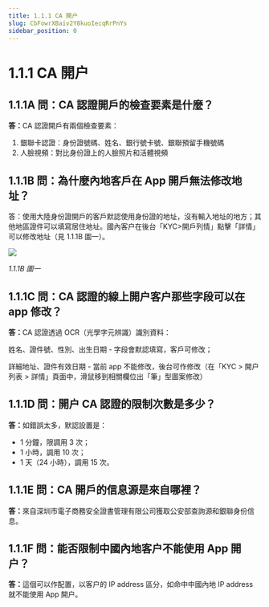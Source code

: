 ```yaml
---
title: 1.1.1 CA 開户
slug: CbFowrXBaiv2Y8kuoIecqRrPnYs
sidebar_position: 0
---
```



# 1.1.1 CA 開户

## 1.1.1A 問：CA 認證開戶的檢查要素是什麼？

<b>答：</b>CA 認證開戶有兩個檢查要素：

1. 銀聯卡認證：身份證號碼、姓名、銀行號卡號、銀聯預留手機號碼
2. 人臉視頻：對比身份證上的人臉照片和活體視頻

## 1.1.1B 問：為什麼內地客戶在 App 開戶無法修改地址？

答：使用大陸身份證開戶的客戶默認使用身份證的地址，沒有輸入地址的地方；其他地區證件可以填寫居住地址。國內客户在後台「KYC&gt;開戶列情」點擊「詳情」可以修改地址（見 1.1.1B 圖一）。

<img src="/assets/Y3tqbQaIBoxlsHxG4etckOWCndt.png" src-width="2574" src-height="984" align="center"/>

<em>1.1.1B 圖一</em>

## 1.1.1C 問：CA 認證的線上開户客户那些字段可以在 app 修改？

<b>答：</b>CA 認證透過 OCR（光學字元辨識）識別資料：

姓名、證件號、性別、出生日期 - 字段會默認填寫，客戶可修改；

詳細地址、證件有效日期 - 當前 app 不能修改，後台可作修改（在「KYC &gt; 開户列表 &gt; 詳情」頁面中，滑鼠移到相關欄位出「筆」型圖案修改）

## 1.1.1D 問：開户 CA 認證的限制次數是多少？

<b>答：</b>如錯誤太多，默認設置是：

- 1 分鐘，限調用 3 次；
- 1 小時，調用 10 次；
- 1 天（24 小時），調用 15 次。

## 1.1.1E 問：CA 開戶的信息源是來自哪裡？

<b>答：</b>來自深圳市電子商務安全證書管理有限公司獲取公安部查詢源和銀聯身份信息。

## 1.1.1F 問：能否限制中國內地客户不能使用 App 開户？

<b>答：</b>這個可以作配置，以客户的 IP address 區分，如命中中國內地 IP address 就不能使用 App 開户。

